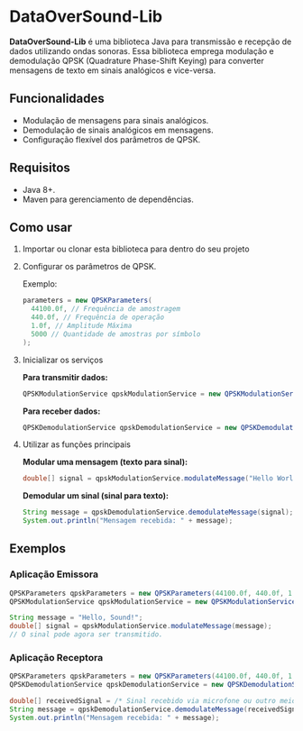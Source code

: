 # DataOverSound-Lib

**DataOverSound-Lib** é uma biblioteca Java para transmissão e recepção de dados utilizando ondas sonoras. Essa biblioteca emprega modulação e demodulação QPSK (Quadrature Phase-Shift Keying) para converter mensagens de texto em sinais analógicos e vice-versa.

## Funcionalidades
- Modulação de mensagens para sinais analógicos.
- Demodulação de sinais analógicos em mensagens.
- Configuração flexível dos parâmetros de QPSK.

## Requisitos
- Java 8+.
- Maven para gerenciamento de dependências.

## Como usar
1. Importar ou clonar esta biblioteca para dentro do seu projeto
2. Configurar os parâmetros de QPSK.
   
   Exemplo:
   ```java
   parameters = new QPSKParameters(
     44100.0f, // Frequência de amostragem
     440.0f, // Frequência de operação
     1.0f, // Amplitude Máxima
     5000 // Quantidade de amostras por símbolo
   );
   ```

3. Inicializar os serviços

    **Para transmitir dados:**
    ```java
    QPSKModulationService qpskModulationService = new QPSKModulationService(parameters);
    ```
    **Para receber dados:**
    ```java
    QPSKDemodulationService qpskDemodulationService = new QPSKDemodulationService(parameters);
    ```
 
4. Utilizar as funções principais

   **Modular uma mensagem (texto para sinal):**
   ```java
   double[] signal = qpskModulationService.modulateMessage("Hello World!");
   ```

   **Demodular um sinal (sinal para texto):**
   ```java
   String message = qpskDemodulationService.demodulateMessage(signal);
   System.out.println("Mensagem recebida: " + message);
   ```

## Exemplos
### Aplicação Emissora
```java
QPSKParameters qpskParameters = new QPSKParameters(44100.0f, 440.0f, 1.0f, 5000);
QPSKModulationService qpskModulationService = new QPSKModulationService(qpskParameters);

String message = "Hello, Sound!";
double[] signal = qpskModulationService.modulateMessage(message);
// O sinal pode agora ser transmitido.

```

### Aplicação Receptora
```java
QPSKParameters qpskParameters = new QPSKParameters(44100.0f, 440.0f, 1.0f, 5000);
QPSKDemodulationService qpskDemodulationService = new QPSKDemodulationService(qpskParameters);

double[] receivedSignal = /* Sinal recebido via microfone ou outro meio */;
String message = qpskDemodulationService.demodulateMessage(receivedSignal);
System.out.println("Mensagem recebida: " + message);

```
